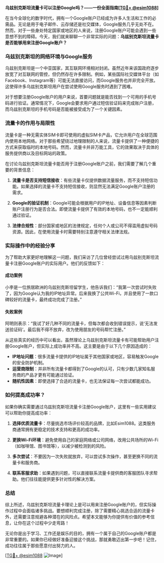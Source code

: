 **乌兹别克斯坦流量卡可以注册Google吗？——一份全面指南[[TG💪+ @esim1088](https://t.me/s/esim1088)]**

在当今全球化的数字时代，拥有一个Google账户已经成为许多人生活和工作的必需品。无论是用于电子邮件、云存储还是社交媒体，Google服务几乎无处不在。然而，对于一些身处特定国家或地区的人来说，注册Google账户可能会遇到一些意想不到的障碍。今天，我们就来聊聊一个非常实际的问题：**乌兹别克斯坦流量卡是否能够用来注册Google账户？**

### 乌兹别克斯坦的网络环境与Google服务

乌兹别克斯坦是一个中亚国家，其互联网环境相对封闭。虽然近年来该国政府逐步放宽了对互联网的管控，但仍然存在许多限制。例如，某些国际社交媒体平台（如Facebook、Instagram等）可能无法直接访问，而Google服务也并非完全开放。这使得许多乌兹别克斯坦用户在尝试使用Google服务时遇到了困难。

对于想要注册Google账户的用户来说，首要问题就是能否找到一个可用的手机号码进行验证。通常情况下，Google会要求用户通过短信验证码来完成账户注册，而乌兹别克斯坦的手机号码是否能被接受成为了一个关键因素。

### 流量卡的作用与局限性

流量卡是一种无需实体SIM卡即可使用的虚拟SIM卡产品，它允许用户在全球范围内使用本地网络。对于那些希望绕过地理限制的人来说，流量卡提供了一种便捷的方式来获取临时的本地号码。然而，流量卡并非万能工具，它的效果取决于具体的服务提供商以及目标网站的政策。

在讨论乌兹别克斯坦流量卡能否用于注册Google账户之前，我们需要了解几个重要的背景信息：
1. **流量卡是否支持短信接收**：有些流量卡仅提供数据流量服务，而不支持短信功能。如果选择的流量卡不支持短信接收，则显然无法满足Google账户注册的需求。
   
2. **Google的验证机制**：Google可能会根据用户的IP地址、设备信息等因素判断账户注册行为是否合法。即使流量卡提供了有效的本地号码，也不一定能顺利通过验证。

3. **法律合规性**：部分国家或地区的法律规定，任何个人或公司不得滥用虚拟号码资源。因此，在使用流量卡时需要特别注意遵守相关法律法规。

### 实际操作中的经验分享

为了帮助大家更好地理解这一问题，我们采访了几位曾经尝试过用乌兹别克斯坦流量卡注册Google账户的实际用户。他们的反馈如下：

#### 成功案例
小李是一位旅居欧洲的乌兹别克斯坦留学生，他告诉我们：“我第一次尝试时失败了，因为Google认为我的IP地址异常。后来我换了公共Wi-Fi，并且使用了一款口碑较好的流量卡，最终成功完成了注册。”

#### 失败案例
阿明则表示：“我试了好几种不同的流量卡，但每次都会收到错误提示，说‘无法发送验证码’。最后我不得不放弃，改为使用朋友的号码帮忙注册。”

从这些真实的经历中可以看出，虽然理论上乌兹别克斯坦流量卡有可能帮助用户注册Google账户，但实际上成功率并不高。这主要是由于以下几个原因造成的：
- **IP地址问题**：很多流量卡提供的IP地址属于其他国家或地区，容易触发Google的安全防护机制。
- **运营商限制**：并非所有流量卡都得到了Google的认可，只有少数几家知名服务商的产品才更有可能通过验证。
- **随机性因素**：即使选择了合适的流量卡，也无法保证每一次尝试都能成功。

### 如何提高成功率？

如果你确实需要通过乌兹别克斯坦流量卡注册Google账户，这里有一些实用建议可以帮助你提高成功率：

1. **选择优质流量卡**：尽量挑选市场评价较高的品牌，比如Esim1088。这类服务商通常拥有更稳定的技术支持和更高的成功率。
   
2. **更换Wi-Fi环境**：避免使用自己的家庭网络或公司网络，改用公共场所的Wi-Fi（如咖啡馆、图书馆等），以减少被检测到的风险。

3. **多次尝试**：不要因为一次失败就放弃，可以尝试多次操作，甚至更换不同的流量卡和服务商。

4. **联系客服求助**：如果遇到问题，可以直接联系流量卡提供商的客服团队寻求帮助。他们往往能提供更多针对性的解决方案。

### 总结

综上所述，乌兹别克斯坦流量卡理论上是可以用来注册Google账户的，但实际操作过程中会面临诸多挑战。要想顺利完成注册，除了需要精心挑选合适的流量卡外，还需要注意规避各种潜在的风险点。希望本文能够为你提供有价值的参考信息，让你在这个过程中少走弯路！

无论你是出于学习、工作还是娱乐的目的，拥有一个属于自己的Google账户都是非常重要的。如果你已经做好准备迎接这个挑战，那就勇敢迈出第一步吧！记住，成功往往属于那些愿意付出努力的人。

[[TG💪+ @esim1088](https://t.me/s/esim1088) ![Image](https://i.postimg.cc/4NQfJmqS/Snipaste-2025-05-13-00-14-12.png)]